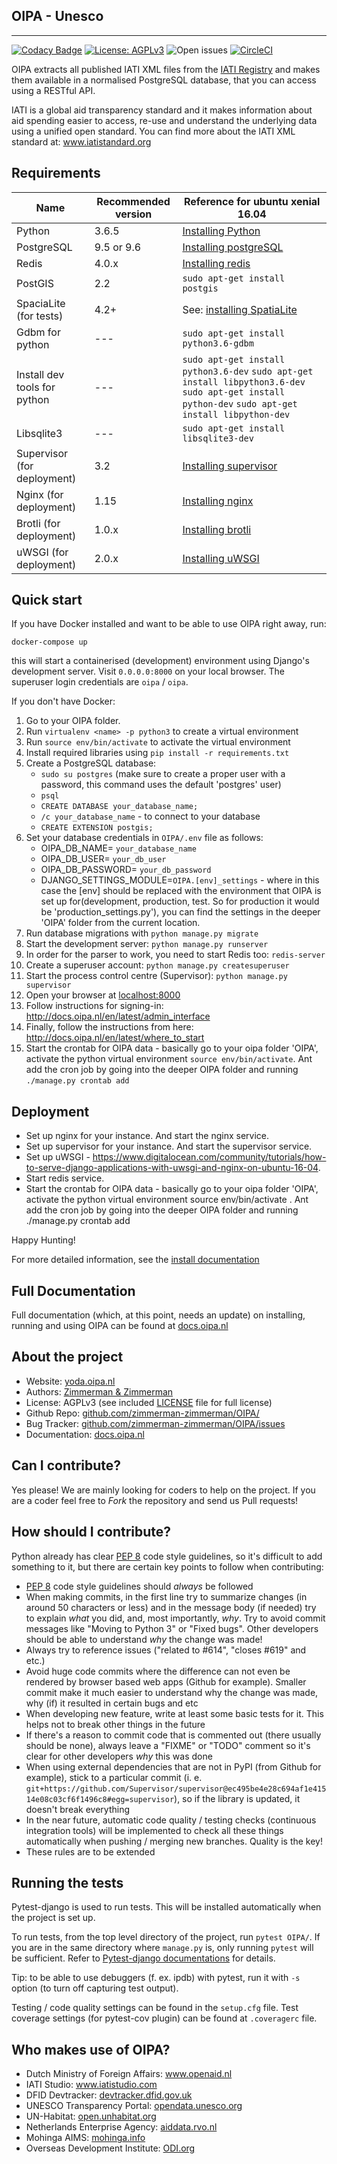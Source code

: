 ## OIPA - Unesco
--------

[![Codacy Badge](https://api.codacy.com/project/badge/Coverage/66a6772e1f264199830b01a86f9a2b47)](https://www.codacy.com/app/eimantas_4/OIPA?utm_source=github.com&utm_medium=referral&utm_content=zimmerman-zimmerman/OIPA&utm_campaign=Badge_Coverage)
[![License: AGPLv3](https://img.shields.io/badge/License-AGPL%20v3-blue.svg)](https://github.com/zimmerman-zimmerman/OIPA/blob/master/LICENSE.MD)
![Open issues](https://img.shields.io/github/issues/zimmerman-zimmerman/OIPA.svg?style=flat)
[![CircleCI](https://circleci.com/gh/zimmerman-zimmerman/OIPA.svg?style=svg)](https://circleci.com/gh/zimmerman-zimmerman/OIPA)


OIPA extracts all published IATI XML files from the [IATI Registry](http://www.iatiregistry.org/publisher) and makes them available in a normalised PostgreSQL database, that you can access using a RESTful API.

IATI is a global aid transparency standard and it makes information about aid spending easier to access, re-use and understand the underlying data using a unified open standard. You can find more about the IATI XML standard at: <a href="http://www.iatistandard.org" target="_blank">www.iatistandard.org</a>

## Requirements

| Name                   | Recommended version | Reference for ubuntu xenial 16.04 |
| ---                    | ---       | ---                 | 
| Python                 | 3.6.5     | <a href="http://ubuntuhandbook.org/index.php/2017/07/install-python-3-6-1-in-ubuntu-16-04-lts/"> Installing Python </a> |
| PostgreSQL             | 9.5 or 9.6 | <a href="https://www.digitalocean.com/community/tutorials/how-to-install-and-use-postgresql-on-ubuntu-16-04">Installing postgreSQL</a> |
| Redis                  | 4.0.x | <a href="https://medium.com/@jonbaldie/how-to-install-redis-4-x-manually-on-an-older-linux-kernel-b18133df0fd3">Installing redis</a> |
| PostGIS                | 2.2 | ```sudo apt-get install postgis``` |
| SpaciaLite (for tests) | 4.2+ | See: <a href="https://docs.djangoproject.com/en/2.0/ref/contrib/gis/install/spatialite/">installing SpatiaLite</a> |
| Gdbm for python | --- | ```sudo apt-get install python3.6-gdbm``` |
| Install dev tools for python | --- | ```sudo apt-get install python3.6-dev``` ```sudo apt-get install libpython3.6-dev``` ```sudo apt-get install python-dev``` ```sudo apt-get install libpython-dev``` |
| Libsqlite3 | --- | ```sudo apt-get install libsqlite3-dev``` |
| Supervisor (for deployment) | 3.2 | <a href="https://www.digitalocean.com/community/tutorials/how-to-install-and-manage-supervisor-on-ubuntu-and-debian-vps"> Installing supervisor </a> |
| Nginx (for deployment) | 1.15 | <a href="https://www.digitalocean.com/community/tutorials/how-to-install-nginx-on-ubuntu-16-04 "> Installing nginx </a> | 
| Brotli (for deployment) | 1.0.x | <a href="https://www.howtoinstall.co/en/ubuntu/xenial/brotli"> Installing brotli </a> | 
| uWSGI (for deployment) | 2.0.x | <a href="https://www.digitalocean.com/community/tutorials/how-to-serve-django-applications-with-uwsgi-and-nginx-on-ubuntu-16-04"> Installing uWSGI </a> |



## Quick start

If you have Docker installed and want to be able to use OIPA right away, run:

```
docker-compose up
```

this will start a containerised (development) environment using Django's development server. Visit `0.0.0.0:8000` on your local browser. The superuser login credentials are `oipa` / `oipa`.

If you don't have Docker:

1. Go to your OIPA folder.
2. Run ```virtualenv <name> -p python3``` to create a virtual environment
3. Run ```source env/bin/activate``` to activate the virtual environment
4. Install required libraries using ```pip install -r requirements.txt```
5. Create a PostgreSQL database:
    * ```sudo su postgres```  (make sure to create a proper user with a password, this command uses the default 'postgres' user)
    * ```psql```
    * ```CREATE DATABASE your_database_name;```
    * ```/c your_database_name``` - to connect to your database
    * ```CREATE EXTENSION postgis;``` 
6. Set your database credentials in ```OIPA/.env``` file as follows:
   * OIPA_DB_NAME= ```your_database_name```
   * OIPA_DB_USER= ```your_db_user```
   * OIPA_DB_PASSWORD= ```your_db_password```
   * DJANGO_SETTINGS_MODULE=```OIPA.[env]_settings``` - where in this case the [env] should be replaced with the environment that     OIPA is set up for(development, production, test. So for production it would be 'production_settings.py'), you can find     the settings in the deeper 'OIPA' folder from the current location.
7. Run database migrations with ```python manage.py migrate```
8. Start the development server: ```python manage.py runserver```
8. In order for the parser to work, you need to start Redis too: ```redis-server```
9. Create a superuser account: `python manage.py createsuperuser`
10. Start the process control centre (Supervisor): ```python manage.py supervisor```
11. Open your browser at <a href="http://localhost:8000" target="_blank">localhost:8000</a>
12. Follow instructions for signing-in: <a href="http://docs.oipa.nl/en/latest/admin_interface/" target="_blank">http://docs.oipa.nl/en/latest/admin_interface</a>
13. Finally, follow the instructions from here: <a href="http://docs.oipa.nl/en/latest/where_to_start/" target="_blank">http://docs.oipa.nl/en/latest/where_to_start</a>
14. Start the crontab for OIPA data - basically go to your oipa folder 'OIPA', activate the python virtual environment ```source env/bin/activate```. Ant add the cron job by going into the deeper OIPA folder and running 
```./manage.py crontab add```

## Deployment

   * Set up nginx for your instance. And start the nginx service.
   * Set up supervisor for your instance. And start the supervisor service.
   * Set up uWSGI - https://www.digitalocean.com/community/tutorials/how-to-serve-django-applications-with-uwsgi-and-nginx-on-ubuntu-16-04. 
   * Start redis service.
   * Start the crontab for OIPA data - basically go to your oipa folder 'OIPA', activate the python virtual environment source env/bin/activate . Ant add the cron job by going into the deeper OIPA folder and running ./manage.py crontab add 

Happy Hunting!

For more detailed information, see the [install documentation](http://docs.oipa.nl/en/latest/installing/)


## Full Documentation

Full documentation (which, at this point, needs an update) on installing, running and using OIPA can be found at <a href="http://docs.oipa.nl" target="_blank">docs.oipa.nl</a>


## About the project
* Website:         <a href="https://yoda.oipa.nl" target="_blank">yoda.oipa.nl</a>
* Authors:          <a href="https://www.zimmermanzimmerman.nl/" target="_blank">Zimmerman & Zimmerman</a>
* License:          AGPLv3 (see included <a href="https://github.com/zimmerman-zimmerman/OIPA/blob/master/LICENSE.MD" target="_blank">LICENSE</a> file for full license)
* Github Repo:      <a href="https://github.com/zimmerman-zimmerman/OIPA/" target="_blank">github.com/zimmerman-zimmerman/OIPA/</a>
* Bug Tracker:      <a href="https://github.com/zimmerman-zimmerman/OIPA/issues" target="_blank">github.com/zimmerman-zimmerman/OIPA/issues</a>
* Documentation:    <a href="https://github.com/zimmerman-zimmerman/OIPA/wiki" target="_blank">docs.oipa.nl</a>


## Can I contribute?

Yes please! We are mainly looking for coders to help on the project. If you are a coder feel free to *Fork* the repository and send us Pull requests!

## How should I contribute?

Python already has clear <a href="https://www.python.org/dev/peps/pep-0008/" target="_blank">PEP 8</a> code style guidelines, so it's difficult to add something to it, but there are certain key points to follow when contributing:

* <a href="https://www.python.org/dev/peps/pep-0008/" target="_blank">PEP 8</a> code style guidelines should _always_ be followed
* When making commits, in the first line try to summarize changes (in around 50 characters or less) and in the message body (if needed) try to explain _what_ you did, and, most importantly, _why_. Try to avoid commit messages like "Moving to Python 3" or "Fixed bugs". Other developers should be able to understand _why_ the change was made!
* Always try to reference issues ("related to #614", "closes #619" and etc.)
* Avoid huge code commits where the difference can not even be rendered by browser based web apps (Github for example). Smaller commit make it much easier to understand why the change was made, why (if) it resulted in certain bugs and etc
* When developing new feature, write at least some basic tests for it. This helps not to break other things in the future
* If there's a reason to commit code that is commented out (there usually should be none), always leave a "FIXME" or "TODO" comment so it's clear for other developers _why_ this was done
* When using external dependencies that are not in PyPI (from Github for example), stick to a particular commit (i. e. `git+https://github.com/Supervisor/supervisor@ec495be4e28c694af1e41514e08c03cf6f1496c8#egg=supervisor`), so if the library is updated, it doesn't break everything
* In the near future, automatic code quality / testing checks (continuous integration tools) will be implemented to check all these things automatically when pushing / merging new branches. Quality is the key!
* These rules are to be extended

## Running the tests
Pytest-django is used to run tests. This will be installed automatically when the project is set up.

To run tests, from the top level directory of the project, run ```pytest OIPA/```. If you are in the same directory where ```manage.py``` is, only running ```pytest``` will be sufficient. Refer to <a href="https://pytest-django.readthedocs.io/en/latest/#" target="_blank">Pytest-django documentations</a> for details.

Tip: to be able to use debuggers (f. ex. ipdb) with pytest, run it with `-s` option (to turn off capturing test output).

Testing / code quality settings can be found in the `setup.cfg` file. Test coverage settings (for pytest-cov plugin) can be found at `.coveragerc` file.


## Who makes use of OIPA?
* Dutch Ministry of Foreign Affairs:         <a href="https://www.openaid.nl" target="_blank">www.openaid.nl</a>
* IATI Studio:                               <a href="https://www.iatistudio.com/" target="_blank">www.iatistudio.com</a>
* DFID Devtracker:                           <a href="https://devtracker.dfid.gov.uk/" target="_blank">devtracker.dfid.gov.uk</a>
* UNESCO Transparency Portal:                <a href="https://opendata.unesco.org" target="_blank">opendata.unesco.org</a>
* UN-Habitat:                                <a href="http://open.unhabitat.org" target="_blank">open.unhabitat.org</a>
* Netherlands Enterprise Agency:             <a href="https://aiddata.rvo.nl/" target="_blank">aiddata.rvo.nl</a>
* Mohinga AIMS:                              <a href="http://mohinga.info/en/" target="_blank">mohinga.info</a>
* Overseas Development Institute:            <a href="https://transparency.odi.org/" target="_blank">ODI.org</a>
